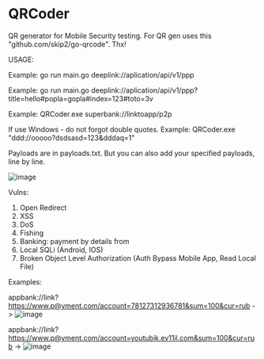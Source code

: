 # QRCoder
QR generator for Mobile Security testing. 
For QR gen uses this "github.com/skip2/go-qrcode". Thx! 


USAGE:

Example: go run main.go deeplink://aplication/api/v1/ppp

Example: go run main.go deeplink://aplication/api/v1/ppp?title=hello#popla=gopla#index=123#toto=3v

Example: QRCoder.exe superbank://linktoapp/p2p

If use Windows - do not forgot double quotes. Example: QRCoder.exe "ddd://ooooo?dsdsasd=123&dddaq=1"

Payloads are in payloads.txt. But you can also add your specified payloads, line by line.


![image](https://github.com/d0ntbe/QRCoder/assets/88555610/d6c7e865-2216-46bc-b04c-ae28a22e9730)

Vulns: 

1) Open Redirect
2) XSS
3) DoS
4) Fishing
5) Banking: payment by details from
6) Local SQLi (Android, IOS)
7) Broken Object Level Authorization (Auth Bypass Mobile App, Read Local File) 

Examples:
 
appbank://link?https://www.p@yment.com/account=78127312936781&sum=100&cur=rub -> ![image](https://github.com/d0ntbe/QRCoder/assets/88555610/7bd23cb9-9108-456f-8d18-53e428cd8180)

appbank://link?https://www.p@yment.com/account=youtubik.ev11il.com&sum=100&cur=rub -> ![image](https://github.com/d0ntbe/QRCoder/assets/88555610/d566f0b2-a34f-4caf-b469-d07ee9f69f3d)


